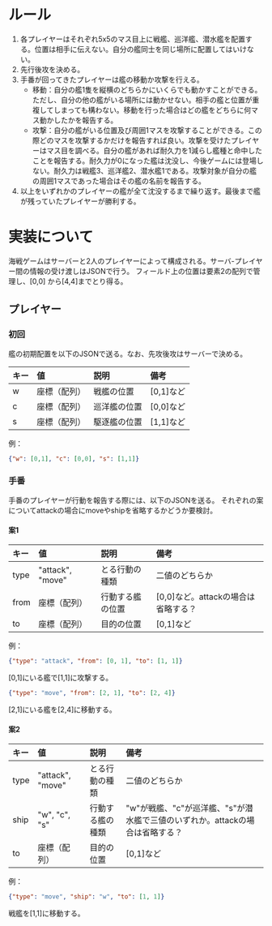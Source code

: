 
# ルール
1. 各プレイヤーはそれぞれ5x5のマス目上に戦艦、巡洋艦、潜水艦を配置する。位置は相手に伝えない。自分の艦同士を同じ場所に配置してはいけない。
2. 先行後攻を決める。
3. 手番が回ってきたプレイヤーは艦の移動か攻撃を行える。
	* 移動：自分の艦1隻を縦横のどちらかにいくらでも動かすことができる。ただし、自分の他の艦がいる場所には動かせない。相手の艦と位置が重複してしまっても構わない。移動を行った場合はどの艦をどちらに何マス動かしたかを報告する。
	* 攻撃：自分の艦がいる位置及び周囲1マスを攻撃することができる。この際どのマスを攻撃するかだけを報告すれば良い。攻撃を受けたプレイヤーはマス目を調べる。自分の艦があれば耐久力を1減らし艦種と命中したことを報告する。耐久力が0になった艦は沈没し、今後ゲームには登場しない。耐久力は戦艦3、巡洋艦2、潜水艦1である。攻撃対象が自分の艦の周囲1マスであった場合はその艦の名前を報告する。
4. 以上をいずれかのプレイヤーの艦が全て沈没するまで繰り返す。最後まで艦が残っていたプレイヤーが勝利する。

# 実装について
海戦ゲームはサーバーと2人のプレイヤーによって構成される。サーバ-プレイヤー間の情報の受け渡しはJSONで行う。
フィールド上の位置は要素2の配列で管理し、[0,0] から[4,4]までとり得る。

## プレイヤー
### 初回
艦の初期配置を以下のJSONで送る。なお、先攻後攻はサーバーで決める。

|キー|値|説明|備考|
|:--|:--|:--|:--|
|w|座標（配列）|戦艦の位置|[0,1]など|
|c|座標（配列）|巡洋艦の位置|[0,0]など|
|s|座標（配列）|駆逐艦の位置|[1,1]など|

例：
```json
{"w": [0,1], "c": [0,0], "s": [1,1]}
```

### 手番
手番のプレイヤーが行動を報告する際には、以下のJSONを送る。
それぞれの案についてattackの場合にmoveやshipを省略するかどうか要検討。

#### 案1

|キー|値|説明|備考|
|:--|:--|:--|:--|
|type|"attack", "move"|とる行動の種類|二値のどちらか|
|from|座標（配列）|行動する艦の位置|[0,0]など。attackの場合は省略する？|
|to|座標（配列）|目的の位置|[0,1]など|

例：
```json
{"type": "attack", "from": [0, 1], "to": [1, 1]} 
```
[0,1]にいる艦で[1,1]に攻撃する。

```json
{"type": "move", "from": [2, 1], "to": [2, 4]}
```
[2,1]にいる艦を[2,4]に移動する。 

#### 案2

|キー|値|説明|備考|
|:--|:--|:--|:--|
|type|"attack", "move"|とる行動の種類|二値のどちらか|
|ship|"w", "c", "s"|行動する艦の種類|"w"が戦艦、"c"が巡洋艦、"s"が潜水艦で三値のいずれか。attackの場合は省略する？|
|to|座標（配列）|目的の位置|[0,1]など|

例：
```json
{"type": "move", "ship": "w", "to": [1, 1]} 
```
戦艦を[1,1]に移動する。